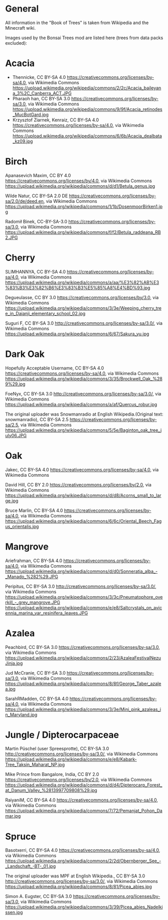 # General
All information in the "Book of Trees" is taken from Wikipedia and the Minecraft wiki.

Images used by the Bonsai Trees mod are listed here (trees from data packs excluded):


# Acacia

- Thennicke, CC BY-SA 4.0 <https://creativecommons.org/licenses/by-sa/4.0>, via Wikimedia Commons
  https://upload.wikimedia.org/wikipedia/commons/2/2c/Acacia_baileyana_3%2C_Canberra_ACT.JPG
- Pharaoh han, CC BY-SA 3.0 <https://creativecommons.org/licenses/by-sa/3.0>, via Wikimedia Commons
  https://upload.wikimedia.org/wikipedia/commons/9/9f/Acacia_retinodes_MucBotGard.jpg
- Krzysztof Ziarnek, Kenraiz, CC BY-SA 4.0 <https://creativecommons.org/licenses/by-sa/4.0>, via Wikimedia Commons
  https://upload.wikimedia.org/wikipedia/commons/6/6b/Acacia_dealbata_kz09.jpg


# Birch

Apanasevich Maxim, CC BY 4.0 <https://creativecommons.org/licenses/by/4.0>, via Wikimedia Commons
https://upload.wikimedia.org/wikipedia/commons/d/d1/Betula_genus.jpg

Wilde Natur, CC BY-SA 2.0 DE <https://creativecommons.org/licenses/by-sa/2.0/de/deed.en>, via Wikimedia Commons
https://upload.wikimedia.org/wikipedia/commons/1/1b/DosenmoorBirken1.jpg

Radomił Binek, CC-BY-SA-3.0 <https://creativecommons.org/licenses/by-sa/3.0>, via Wikimedia Commons
https://upload.wikimedia.org/wikipedia/commons/f/f2/Betula_raddeana_RB2.JPG


# Cherry

SLIMHANNYA, CC BY-SA 4.0 <https://creativecommons.org/licenses/by-sa/4.0>, via Wikimedia Commons
https://upload.wikimedia.org/wikipedia/commons/a/aa/%E3%82%AB%E3%83%B3%E3%82%B6%E3%83%B3%E5%85%A8%E4%BD%93.jpg

Degueulasse, CC BY 3.0 <https://creativecommons.org/licenses/by/3.0>, via Wikimedia Commons
https://upload.wikimedia.org/wikipedia/commons/3/3e/Weeping_cherry_tree_in_Daianji_elementary_school_02.jpg

Suguri F, CC BY-SA 3.0 <http://creativecommons.org/licenses/by-sa/3.0/>, via Wikimedia Commons
https://upload.wikimedia.org/wikipedia/commons/6/67/Sakura_yu.jpg


# Dark Oak

Hopefully Acceptable Username, CC BY-SA 4.0 <https://creativecommons.org/licenses/by-sa/4.0>, via Wikimedia Commons
https://upload.wikimedia.org/wikipedia/commons/3/35/Brockwell_Oak_%289%29.jpg

FoeNyx, CC BY-SA 3.0 <http://creativecommons.org/licenses/by-sa/3.0/>, via Wikimedia Commons
https://upload.wikimedia.org/wikipedia/commons/a/af/Quercus_robur.jpg

The original uploader was Snowmanradio at English Wikipedia.(Original text: snowmanradio), CC BY-SA 2.5 <https://creativecommons.org/licenses/by-sa/2.5>, via Wikimedia Commons
https://upload.wikimedia.org/wikipedia/commons/5/5e/Baginton_oak_tree_july06.JPG


# Oak

Jakec, CC BY-SA 4.0 <https://creativecommons.org/licenses/by-sa/4.0>, via Wikimedia Commons

David Hill, CC BY 2.0 <https://creativecommons.org/licenses/by/2.0>, via Wikimedia Commons
https://upload.wikimedia.org/wikipedia/commons/d/d8/Acorns_small_to_large.jpg

Bruce Marlin, CC BY-SA 4.0 <https://creativecommons.org/licenses/by-sa/4.0>, via Wikimedia Commons
https://upload.wikimedia.org/wikipedia/commons/6/6c/Oriental_Beech_Fagus_orientalis.jpg


# Mangrove

Ariefrahman, CC BY-SA 4.0 <https://creativecommons.org/licenses/by-sa/4.0>, via Wikimedia Commons
https://upload.wikimedia.org/wikipedia/commons/d/d0/Sonneratia_alba_-_Manado_%282%29.JPG

Peripitus, CC BY-SA 3.0 <http://creativecommons.org/licenses/by-sa/3.0/>, via Wikimedia Commons
https://upload.wikimedia.org/wikipedia/commons/3/3c/Pneumatophore_overkill_-_grey_mangrove.JPG
https://upload.wikimedia.org/wikipedia/commons/e/e8/Saltcrystals_on_avicennia_marina_var_resinifera_leaves.JPG


# Azalea

Peachbird, CC BY-SA 3.0 <https://creativecommons.org/licenses/by-sa/3.0>, via Wikimedia Commons
https://upload.wikimedia.org/wikipedia/commons/2/23/AzaleaFestivalNezuJinja.jpg

Jud McCranie, CC BY-SA 3.0 <https://creativecommons.org/licenses/by-sa/3.0>, via Wikimedia Commons
https://upload.wikimedia.org/wikipedia/commons/8/8f/George_Taber_azalea.jpg

SarahRMadden, CC BY-SA 4.0 <https://creativecommons.org/licenses/by-sa/4.0>, via Wikimedia Commons
https://upload.wikimedia.org/wikipedia/commons/3/3e/Mini_pink_azaleas_in_Maryland.jpg


# Jungle / Dipterocarpaceae

Martin Püschel (user Spreesprotte), CC BY-SA 3.0 <http://creativecommons.org/licenses/by-sa/3.0/>, via Wikimedia Commons
https://upload.wikimedia.org/wikipedia/commons/e/e8/Kabark-Tree_Taksin_Maharat_NP.jpg

Mike Prince from Bangalore, India, CC BY 2.0 <https://creativecommons.org/licenses/by/2.0>, via Wikimedia Commons
https://upload.wikimedia.org/wikipedia/commons/d/d4/Dipterocarp_Forest_at_Danum_Valley_%2813997709808%29.jpg

RaiyaniM, CC BY-SA 4.0 <https://creativecommons.org/licenses/by-sa/4.0>, via Wikimedia Commons
https://upload.wikimedia.org/wikipedia/commons/7/72/Pemanjat_Pohon_Damar.jpg


# Spruce

Basotxerri, CC BY-SA 4.0 <https://creativecommons.org/licenses/by-sa/4.0>, via Wikimedia Commons
https://upload.wikimedia.org/wikipedia/commons/2/2d/Obernberger_See_-_Landschaft_-BT-_01.jpg

The original uploader was MPF at English Wikipedia., CC BY-SA 3.0 <http://creativecommons.org/licenses/by-sa/3.0/>, via Wikimedia Commons
https://upload.wikimedia.org/wikipedia/commons/8/81/Picea_abies.jpg

Simon A. Eugster, CC BY-SA 3.0 <https://creativecommons.org/licenses/by-sa/3.0>, via Wikimedia Commons
https://upload.wikimedia.org/wikipedia/commons/3/39/Picea_abies_Nadelkissen.jpg